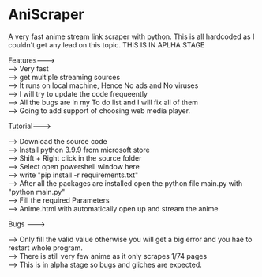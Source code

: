 # AniScraper
A very fast anime stream link scraper with python. This is all hardcoded as I couldn't get any lead on this topic. 
THIS IS IN APLHA STAGE

Features--->  
--> Very fast  
--> get multiple streaming sources  
--> It runs on local machine, Hence No ads and No viruses  
--> I will try to update the code frequeently   
--> All the bugs are in my To do list and I will fix all of them    
--> Going to add support of choosing web media player.     

 
Tutorial--->    

--> Download the source code    
--> Install python 3.9.9 from microsoft store    
--> Shift + Right click in the source folder    
--> Select open powershell window here   
--> write "pip install -r requirements.txt"   
--> After all the packages are installed open the python file main.py with "python main.py"   
--> Fill the required Parameters    
--> Anime.html with automatically open up and stream the anime.   

Bugs --->  

--> Only fill the valid value otherwise you will get a big error and you hae to restart whole program.   
--> There is still very few anime as it only scrapes 1/74 pages  
--> This is in alpha stage so bugs and gliches are expected.    
   
